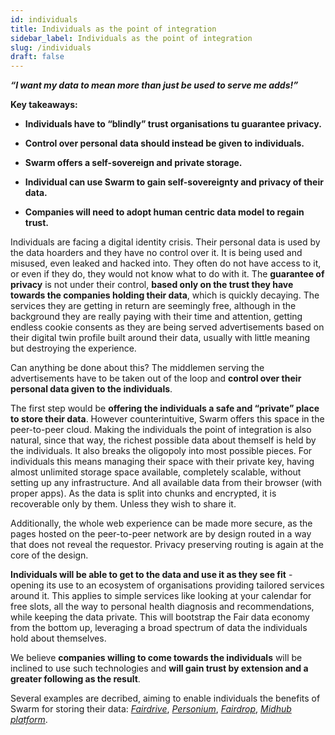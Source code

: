 ```yaml
---
id: individuals
title: Individuals as the point of integration
sidebar_label: Individuals as the point of integration
slug: /individuals
draft: false
---
```


***“I want my data to mean more than just be used to serve me adds!”***


**Key takeaways:**

-   **Individuals have to “blindly” trust organisations tu guarantee privacy.**

-   **Control over personal data should instead be given to individuals.**

-   **Swarm offers a self-sovereign and private storage.**

-   **Individual can use Swarm to gain self-sovereignty and privacy of their data.**

-   **Companies will need to adopt human centric data model to regain trust.**


Individuals are facing a digital identity crisis. Their personal data is used by the data hoarders and they have no control over it. It is being used and misused, even leaked and hacked into. They often do not have access to it, or even if they do, they would not know what to do with it. The **guarantee of privacy** is not under their control, **based only on the trust they have towards the companies holding their data**, which is quickly decaying. The services they are getting in return are seemingly free, although in the background they are really paying with their time and attention, getting endless cookie consents as they are being served advertisements based on their digital twin profile built around their data, usually with little meaning but destroying the experience.

Can anything be done about this? The middlemen serving the advertisements have to be taken out of the loop and **control over their personal data given to the individuals**.

The first step would be **offering the individuals a safe and “private” place to store their data**. However counterintuitive, Swarm offers this space in the peer-to-peer cloud. Making the individuals the point of integration is also natural, since that way, the richest possible data about themself is held by the individuals. It also breaks the oligopoly into most possible pieces. For individuals this means managing their space with their private key, having almost unlimited storage space available, completely scalable, without setting up any infrastructure. And all available data from their browser (with proper apps). As the data is split into chunks and encrypted, it is recoverable only by them. Unless they wish to share it.

Additionally, the whole web experience can be made more secure, as the pages hosted on the peer-to-peer network are by design routed in a way that does not reveal the requestor. Privacy preserving routing is again at the core of the design.

**Individuals will be able to get to the data and use it as they see fit** - opening its use to an ecosystem of organisations providing tailored services around it. This applies to simple services like looking at your calendar for free slots, all the way to personal health diagnosis and recommendations, while keeping the data private. This will bootstrap the Fair data economy from the bottom up, leveraging a broad spectrum of data the individuals hold about themselves.

We believe **companies willing to come towards the individuals** will be inclined to use such technologies and **will gain trust by extension and a greater following as the result**.

Several examples are decribed, aiming to enable individuals the benefits of Swarm for storing their data: [*Fairdrive*](fairdrive), [*Personium*](personium), [*Fairdrop*](fairdrop), [*Midhub platform*](midhub).
